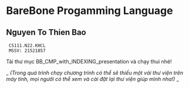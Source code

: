 # BareBone Progamming Language 

## Nguyen To Thien Bao 
     CS111.N22.KHCL
     MSSV: 21521857 
     
Tải thư mục BB_CMP_with_INDEXING_presentation và chạy thui nhé!

_ _(Trong quá trình chạy chương trình có thể sẽ thiếu một vài thư viện trên máy tính, mọi người có thể xem và cài đặt lại thư viện giúp mình nha!)_ _


